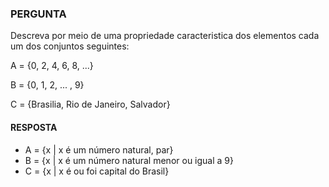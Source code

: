 ### PERGUNTA

Descreva por meio de uma propriedade caracteristica dos elementos cada um dos conjuntos seguintes: 

A = {0, 2, 4, 6, 8, ...}

B = {0, 1, 2, ... , 9}

C = {Brasilia, Rio de Janeiro, Salvador}

#### RESPOSTA

- A = {x | x é um número natural, par}
- B = {x | x é um número natural menor ou igual a 9}
- C = {x | x é ou foi capital do Brasil}
